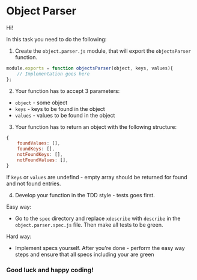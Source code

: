 # Object Parser

Hi!

In this task you need to do the following:

1) Create the `object.parser.js` module, that will export the `objectsParser` function.
```javascript
module.exports = function objectsParser(object, keys, values){
    // Implementation goes here
};
```

2) Your function has to accept 3 parameters:
- `object` - some object
- `keys` - keys to be found in the object
- `values` - values to be found in the object

3) Your function has to return an object with the following structure:
```javascript
{
    foundValues: [], 
    foundKeys: [], 
    notFoundKeys: [], 
    notFoundValues: [],
}
```
If `keys` or `values` are undefind - empty array should be returned for found and not found entries.

4) Develop your function in the TDD style - tests goes first.

Easy way:
 - Go to the `spec` directory and replace `xdescribe` with `describe` in the `object.parser.spec.js` file.
 Then make all tests to be green.
 
 Hard way:
 - Implement specs yourself. After you're done - perform the easy way steps and ensure that all specs including your are green
 
 ### Good luck and happy coding!
